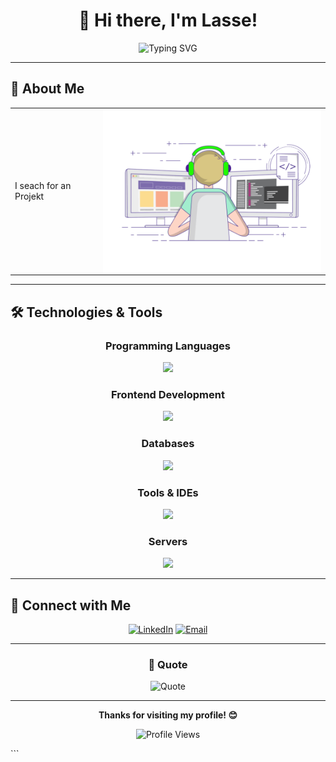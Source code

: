 
<div align="center">
  
# 👋 Hi there, I'm Lasse!
<img src="https://readme-typing-svg.herokuapp.com?font=Fira+Code&pause=1000&color=36BCF7&width=435&lines=Full+Stack+Developer;Always+learning+new+things" alt="Typing SVG" />
</div>

---

## 🚀 About Me
<table>
<tr>
<td>
I seach for an Projekt
</td>
<td>
<img align="right" alt="Coding" width="400" src="https://raw.githubusercontent.com/devSouvik/devSouvik/master/gif3.gif">
</td>
</tr>
</table>

---

## 🛠️ Technologies & Tools
<div align="center">

### Programming Languages
<a href="https://skillicons.dev">
  <img src="https://skillicons.dev/icons?i=java,python,javascript" />
</a>

### Frontend Development
<a href="https://skillicons.dev">
  <img src="https://skillicons.dev/icons?i=html,css,jquery" />
</a>

### Databases
<a href="https://skillicons.dev">
  <img src="https://skillicons.dev/icons?i=mysql,mongodb" />
</a>

### Tools & IDEs
<a href="https://skillicons.dev">
  <img src="https://skillicons.dev/icons?i=vscode,eclipse,idea,git" />
</a>

### Servers
<a href="https://skillicons.dev">
  <img src="https://skillicons.dev/icons?i=tomcat" />
</a>

</div>

---

## 🤝 Connect with Me
<div align="center">

[![LinkedIn](https://img.shields.io/badge/LinkedIn-0077B5?style=for-the-badge&logo=linkedin&logoColor=white)](https://www.linkedin.com/in/lasse-bahn-738b87379/)
[![Email](https://img.shields.io/badge/Email-D14836?style=for-the-badge&logo=gmail&logoColor=white)](mailto:Lasse@diebahns.de)

</div>

---

<div align="center">
  
### 💭 Quote
  
![Quote](https://quotes-github-readme.vercel.app/api?type=horizontal&theme=radical)

</div>

---

<div align="center">
  
**Thanks for visiting my profile! 😊**

![Profile Views](https://komarev.com/ghpvc/?username=slovyyy&color=brightgreen&style=flat-square)

</div>
```
